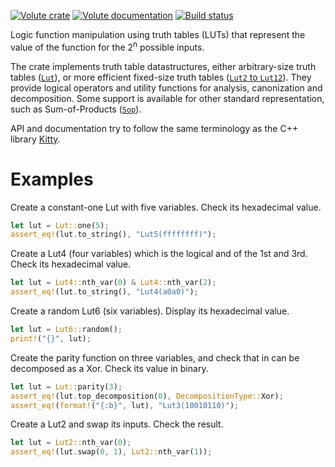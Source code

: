 [![Volute crate](https://img.shields.io/crates/v/volute.svg)](https://crates.io/crates/volute)
[![Volute documentation](https://docs.rs/volute/badge.svg)](https://docs.rs/volute)
[![Build status](https://github.com/Coloquinte/volute/actions/workflows/build.yml/badge.svg)](https://github.com/Coloquinte/volute/actions/workflows/build.yml)

<!-- cargo-rdme start -->

Logic function manipulation using truth tables (LUTs) that represent the value of the function for the 2<sup>n</sup> possible inputs.

The crate implements truth table datastructures, either arbitrary-size truth tables
([`Lut`](https://docs.rs/volute/latest/volute/struct.Lut.html)), or more efficient
fixed-size truth tables ([`Lut2` to `Lut12`](https://docs.rs/volute/latest/volute/struct.StaticLut.html)).
They provide logical operators and utility functions for analysis, canonization and decomposition.
Some support is available for other standard representation, such as Sum-of-Products
([`Sop`](https://docs.rs/volute/latest/volute/sop/struct.Sop.html)).

API and documentation try to follow the same terminology as the C++ library [Kitty](https://libkitty.readthedocs.io/en/latest).

# Examples

Create a constant-one Lut with five variables.
Check its hexadecimal value.
```rust
let lut = Lut::one(5);
assert_eq!(lut.to_string(), "Lut5(ffffffff)");
```

Create a Lut4 (four variables) which is the logical and of the 1st and 3rd.
Check its hexadecimal value.
```rust
let lut = Lut4::nth_var(0) & Lut4::nth_var(2);
assert_eq!(lut.to_string(), "Lut4(a0a0)");
```

Create a random Lut6 (six variables).
Display its hexadecimal value.
```rust
let lut = Lut6::random();
print!("{}", lut);
```

Create the parity function on three variables, and check that in can be decomposed as a Xor.
Check its value in binary.
```rust
let lut = Lut::parity(3);
assert_eq!(lut.top_decomposition(0), DecompositionType::Xor);
assert_eq!(format!("{:b}", lut), "Lut3(10010110)");
```

Create a Lut2 and swap its inputs.
Check the result.
```rust
let lut = Lut2::nth_var(0);
assert_eq!(lut.swap(0, 1), Lut2::nth_var(1));
```

<!-- cargo-rdme end -->
